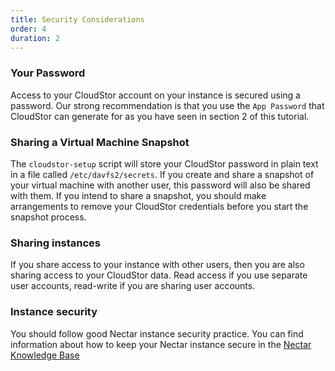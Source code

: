 ```yaml
---
title: Security Considerations
order: 4
duration: 2
---
```


### Your Password

Access to your CloudStor account on your instance is secured using a password. Our strong recommendation is that you use the `App Password` that CloudStor can generate for as you have seen in section 2 of this tutorial. 

###  Sharing a Virtual Machine Snapshot

The `cloudstor-setup` script will store your CloudStor password in plain text in a file called `/etc/davfs2/secrets`. If you create and share a snapshot of your virtual machine with another user, this password will also be shared with them. If you intend to share a snapshot, you should make arrangements to remove your CloudStor credentials before you start the snapshot process.

### Sharing instances

If you share access to your instance with other users, then you are also sharing access to your CloudStor data. Read access if you use separate user accounts, read-write if you are sharing user accounts.

### Instance security 

You should follow good Nectar instance security practice. You can find information about how to keep your Nectar instance secure in the [Nectar Knowledge Base](https://support.ehelp.edu.au/support/search/solutions?term=security)

